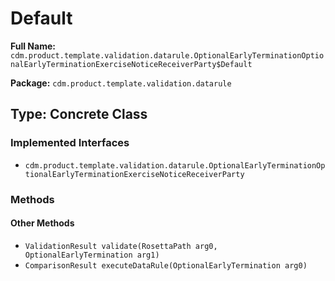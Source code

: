 # Default

**Full Name:** `cdm.product.template.validation.datarule.OptionalEarlyTerminationOptionalEarlyTerminationExerciseNoticeReceiverParty$Default`

**Package:** `cdm.product.template.validation.datarule`

## Type: Concrete Class

### Implemented Interfaces

- `cdm.product.template.validation.datarule.OptionalEarlyTerminationOptionalEarlyTerminationExerciseNoticeReceiverParty`

### Methods

#### Other Methods

- `ValidationResult validate(RosettaPath arg0, OptionalEarlyTermination arg1)`
- `ComparisonResult executeDataRule(OptionalEarlyTermination arg0)`

